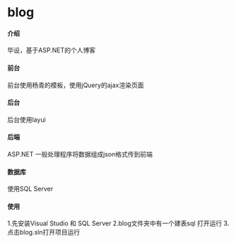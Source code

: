 # blog

#### 介绍
 毕设，基于ASP.NET的个人博客

#### 前台
前台使用杨青的模板，使用jQuery的ajax渲染页面

#### 后台
后台使用layui

#### 后端
ASP.NET 一般处理程序将数据组成json格式传到前端

#### 数据库
使用SQL Server

#### 使用
1.先安装Visual Studio 和 SQL Server
2.blog文件夹中有一个建表sql 打开运行
3.点击blog.sln打开项目运行